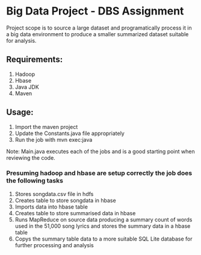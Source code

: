 # Big Data Project - DBS Assignment

Project scope is to source a large dataset and programatically process it in a big data environment to produce a smaller summarized dataset suitable for analysis.

## Requirements:
1. Hadoop
2. Hbase
3. Java JDK
4. Maven

## Usage: 
1. Import the maven project
2. Update the Constants.java file appropriately
3. Run the job with mvn exec:java

Note: Main.java executes each of the jobs and is a good starting point when reviewing the code.

### Presuming hadoop and hbase are setup correctly the job does the following tasks

1. Stores songdata.csv file in hdfs
2. Creates table to store songdata in hbase
3. Imports data into hbase table
4. Creates table to store summarised data in hbase
5. Runs MapReduce on source data producing a summary count of words used in the 51,000 song lyrics and stores the summary data in a hbase table
6. Copys the summary table data to a more suitable SQL Lite database for further processing and analysis
